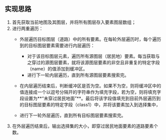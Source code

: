 ##  实现思路

1. 首先获取当前地图及其图层，并将所有图层存入要素图层数组；
2. 进行两重遍历：
    - 外层遍历目标图层（道路）中的所有要素。在每轮外层遍历时，每个遍历到的目标图层要素需要进行内层遍历：
      
        - 对于该目标图层元素，遍历所有源图层（居民地）要素。每当获取与之穿过的源图层要素，就将该源图层要素的非空且非重复的特定字段（name）的值添加到缓冲区。
        - 进行下一轮内层遍历，直到所有源图层要素搜索完。
    - 在内层遍历结束后，判断缓冲区是否为空。如果不为空，则将缓冲区中的值连接成一个以逗号分隔开的字符串作为填充字段，若为空，则将填充字段设置为**“未穿过居民地面”**。最后将该字段值填充到目前外层遍历到的目标图层要素的特定字段（class1）中，并将该要素加入到选择集中，
    - 进行下一轮外层遍历，直到所有目标图层要素搜索完。
5. 在外层遍历结束后，输出选择集的大小，即穿过居民地面要素的道路要素个数。